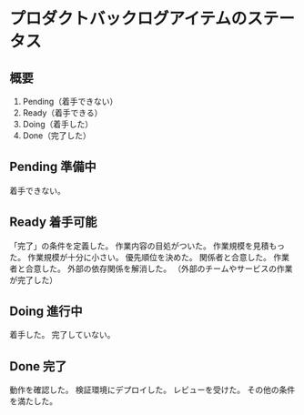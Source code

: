 # プロダクトバックログアイテムのステータス

## 概要

1. Pending（着手できない）
2. Ready（着手できる）
3. Doing（着手した）
4. Done（完了した）

## Pending 準備中

着手できない。

## Ready 着手可能

「完了」の条件を定義した。
作業内容の目処がついた。
作業規模を見積もった。
作業規模が十分に小さい。
優先順位を決めた。
関係者と合意した。
作業者と合意した。
外部の依存関係を解消した。
（外部のチームやサービスの作業が完了した）

## Doing 進行中

着手した。
完了していない。

## Done 完了

動作を確認した。
検証環境にデプロイした。
レビューを受けた。
その他の条件を満たした。
